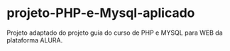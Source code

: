# projeto-PHP-e-Mysql-aplicado
Projeto adaptado do projeto guia do curso de PHP e MYSQL para WEB da plataforma ALURA.
